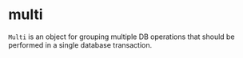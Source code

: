 # multi
`Multi` is an object for grouping multiple DB operations that should be performed in a single database transaction.
